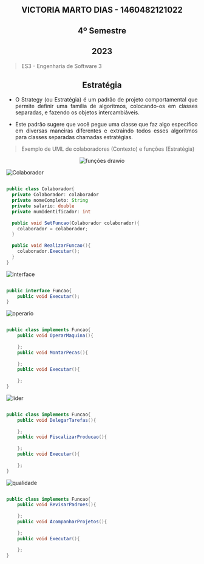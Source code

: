 
<section align="center">

# VICTORIA MARTO DIAS - 1460482121022
# 4º Semestre
## 2023

</section>

> ES3 - Engenharia de Software 3

<div align="center">

## Estratégia
  
</div>

<div align="justify">

* O Strategy (ou Estratégia) é um padrão de projeto comportamental que permite definir uma família de algoritmos, colocando-os em classes separadas, e fazendo os objetos intercambiáveis.

* Este padrão sugere que você pegue uma classe que faz algo específico em diversas maneiras diferentes e extraindo todos esses algoritmos para classes separadas chamadas estratégias.

 </div>
 
 > Exemplo de UML de colaboradores (Contexto) e funções (Estratégia)

<div align="center">

![funções drawio](https://user-images.githubusercontent.com/80860267/218602790-8d48676b-e31b-498e-83cf-c148c693fd6e.png)

</div>

![Colaborador](https://user-images.githubusercontent.com/80860267/218604116-d97f6e1b-fea3-457f-b665-550b9d914bee.png) 

```JAVA

public class Colaborador{
  private Colaborador: colaborador
  private nomeCompleto: String
  private salario: double
  private numIdentificador: int
  
  public void SetFuncao(Colaborador colaborador){
    colaborador = colaborador;
  }
  
  public void RealizarFuncao(){
    colaborador.Executar();
  }
}

```

![interface](https://user-images.githubusercontent.com/80860267/218605588-ea16f110-647b-4c53-b0ec-72f2ab0ba882.png)

```JAVA

public interface Funcao{
  	public void Executar();
}

```

![operario](https://user-images.githubusercontent.com/80860267/218605925-a866cf17-4960-42f9-b022-c37840e0554a.png)

```JAVA

public class implements Funcao{
    public void OperarMaquina(){
     
    };
    public void MontarPecas(){
     
    };
    public void Executar(){
     
    };
}

```

![lider](https://user-images.githubusercontent.com/80860267/218605939-68453d21-ca41-417f-a1ac-20cb2cc1016d.png)

```JAVA

public class implements Funcao{
    public void DelegarTarefas(){
     
    };
    public void FiscalizarProducao(){
     
    };
    public void Executar(){
    
    };
}

```

![qualidade](https://user-images.githubusercontent.com/80860267/218605952-6caa6d1c-75ce-4884-9d74-9716d4c7834c.png)

```JAVA

public class implements Funcao{
    public void RevisarPadroes(){
     
    };
    public void AcompanharProjetos(){
     
    };
    public void Executar(){
    
    };
}

```


